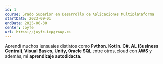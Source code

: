 ```yaml
---
id: 1
course: Grado Superior en Desarrollo de Aplicaciones Multiplataforma
startDate: 2023-09-01
endDate: 2025-06-30
center: Joyfe
url: https://joyfe.iepgroup.es
---
```



Aprendí muchos lenguajes distintos como **Python, Kotlin, C#, AL (Business Central), Visual Basics, Unity, Oracle SQL** entre otros, cloud con **AWS** y además, mi **aprendizaje autodidacta**.